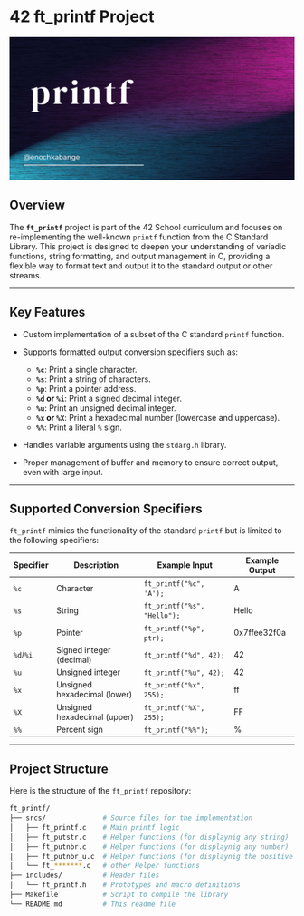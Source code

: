 # 42 ft_printf Project

<!-- HTML for the image (replace with an actual path or URL) -->
<img src="printf_2.png" alt="Libft Logo" style="max-width: 100%; height: auto;">

## Overview

The **`ft_printf`** project is part of the 42 School curriculum and focuses on re-implementing the well-known `printf` function from the C Standard Library. This project is designed to deepen your understanding of variadic functions, string formatting, and output management in C, providing a flexible way to format text and output it to the standard output or other streams.

---

## Key Features

- Custom implementation of a subset of the C standard `printf` function.
- Supports formatted output conversion specifiers such as:
  - **`%c`**: Print a single character.
  - **`%s`**: Print a string of characters.
  - **`%p`**: Print a pointer address.
  - **`%d` or `%i`**: Print a signed decimal integer.
  - **`%u`**: Print an unsigned decimal integer.
  - **`%x` or `%X`**: Print a hexadecimal number (lowercase and uppercase).
  - **`%%`**: Print a literal `%` sign.
  
- Handles variable arguments using the `stdarg.h` library.
- Proper management of buffer and memory to ensure correct output, even with large input.

---

## Supported Conversion Specifiers

`ft_printf` mimics the functionality of the standard `printf` but is limited to the following specifiers:

| Specifier | Description                   | Example Input | Example Output |
|-----------|-------------------------------|---------------|----------------|
| `%c`      | Character                      | `ft_printf("%c", 'A');` | A |
| `%s`      | String                         | `ft_printf("%s", "Hello");` | Hello |
| `%p`      | Pointer                        | `ft_printf("%p", ptr);` | 0x7ffee32f0a |
| `%d`/`%i` | Signed integer (decimal)       | `ft_printf("%d", 42);` | 42 |
| `%u`      | Unsigned integer               | `ft_printf("%u", 42);` | 42 |
| `%x`      | Unsigned hexadecimal (lower)   | `ft_printf("%x", 255);` | ff |
| `%X`      | Unsigned hexadecimal (upper)   | `ft_printf("%X", 255);` | FF |
| `%%`      | Percent sign                   | `ft_printf("%%");` | % |

---

## Project Structure

Here is the structure of the `ft_printf` repository:

```bash
ft_printf/
├── srcs/              # Source files for the implementation
│   ├── ft_printf.c    # Main printf logic
│   ├── ft_putstr.c    # Helper functions (for displaynig any string)
│   ├── ft_putnbr.c    # Helper functions (for displaynig any number)
│   ├── ft_putnbr_u.c  # Helper functions (for displaynig the positive numbers)
│   └── ft_*******.c   # other Helper functions 
├── includes/          # Header files
│   └── ft_printf.h    # Prototypes and macro definitions
├── Makefile           # Script to compile the library
└── README.md          # This readme file
